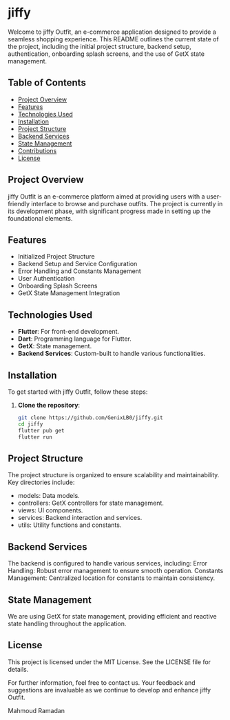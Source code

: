 # jiffy 

Welcome to jiffy Outfit, an e-commerce application designed to provide a seamless shopping experience. This README outlines the current state of the project, including the initial project structure, backend setup, authentication, onboarding splash screens, and the use of GetX state management.

## Table of Contents
- [Project Overview](#project-overview)
- [Features](#features)
- [Technologies Used](#technologies-used)
- [Installation](#installation)
- [Project Structure](#project-structure)
- [Backend Services](#backend-services)
- [State Management](#state-management)
- [Contributions](#contributions)
- [License](#license)

## Project Overview

jiffy Outfit is an e-commerce platform aimed at providing users with a user-friendly interface to browse and purchase outfits. The project is currently in its development phase, with significant progress made in setting up the foundational elements.

## Features
- Initialized Project Structure
- Backend Setup and Service Configuration
- Error Handling and Constants Management
- User Authentication  
- Onboarding Splash Screens  
- GetX State Management Integration

## Technologies Used
- **Flutter**: For front-end development.
- **Dart**: Programming language for Flutter.
- **GetX**: State management.
- **Backend Services**: Custom-built to handle various functionalities.

## Installation

To get started with jiffy Outfit, follow these steps:

1. **Clone the repository**:
   ```bash
   git clone https://github.com/GenixLB0/jiffy.git
   cd jiffy
   flutter pub get
   flutter run

## Project Structure
The project structure is organized to ensure scalability and maintainability. Key directories include:

 * models: Data models.
  * controllers: GetX controllers for state management.
  * views: UI components.
  * services: Backend interaction and services.
  * utils: Utility functions and constants.

## Backend Services

The backend is configured to handle various services, including:
Error Handling: Robust error management to ensure smooth operation.
Constants Management: Centralized location for constants to maintain consistency.

## State Management
We are using GetX for state management, providing efficient and reactive state handling throughout the application.

## License
This project is licensed under the MIT License. See the LICENSE file for details.

For further information, feel free to contact us. Your feedback and suggestions are invaluable as we continue to develop and enhance jiffy Outfit.

Mahmoud Ramadan


